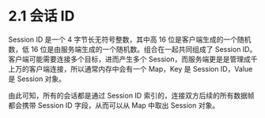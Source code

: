 # 2.1 会话 ID

Session ID 是一个 4 字节长无符号整数，其中高 16 位是客户端生成的一个随机数，低 16 位是由服务端生成的一个随机数。组合在一起共同组成了 Session ID。客户端可能需要连接多个目标，进而产生多个 Session，而服务端更是是管理成千上万的客户端连接，所以通常内存中会有一个 Map，Key 是 Session ID，Value 是 Session 对象。

由此可知，所有的会话都是通过 Session ID 索引的，连接双方后续的所有数据帧都会携带 Session ID 字段，从而可以从 Map 中取出 Session 对象。